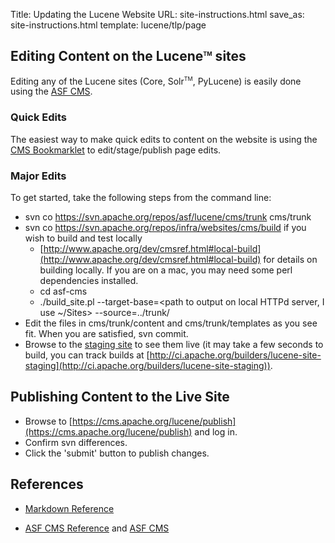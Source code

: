 Title: Updating the Lucene Website
URL: site-instructions.html
save_as: site-instructions.html
template: lucene/tlp/page

## Editing Content on the Lucene<span style="vertical-align: super; font-size: xx-small">TM</span> sites

Editing any of the Lucene sites (Core, Solr<span style="vertical-align: super; font-size: xx-small">TM</span>, PyLucene) is easily done using the [ASF CMS](http://www.apache.org/dev/cms.html).

### Quick Edits

The easiest way to make quick edits to content on the website is using the [CMS Bookmarklet](https://cms.apache.org/#bookmark) to edit/stage/publish page edits.

### Major Edits

To get started, take the following steps from the command line:

* svn co https://svn.apache.org/repos/asf/lucene/cms/trunk cms/trunk
* svn co https://svn.apache.org/repos/infra/websites/cms/build if you wish to build and test locally
    * [http://www.apache.org/dev/cmsref.html#local-build](http://www.apache.org/dev/cmsref.html#local-build) for details on building locally.  If you are on a mac, you may need some perl dependencies installed.
    * cd asf-cms
    * ./build_site.pl --target-base=<path to output on local HTTPd server, I use ~/Sites> --source=../trunk/
* Edit the files in cms/trunk/content and cms/trunk/templates as you see fit.  When you are satisfied, svn commit.
* Browse to the [staging site](http://lucene.staging.apache.org/) to see them live (it may take a few seconds to build, you can track builds at [http://ci.apache.org/builders/lucene-site-staging](http://ci.apache.org/builders/lucene-site-staging)).

## Publishing Content to the Live Site
* Browse to [https://cms.apache.org/lucene/publish](https://cms.apache.org/lucene/publish) and log in.
* Confirm svn differences.
* Click the 'submit' button to publish changes.

## References

* [Markdown Reference](http://daringfireball.net/projects/markdown/syntax)

* [ASF CMS Reference](http://www.apache.org/dev/cmsref.html) and [ASF CMS](http://www.apache.org/dev/cms.html)
